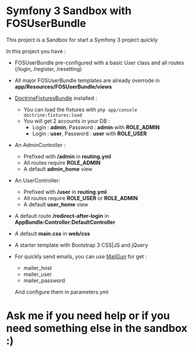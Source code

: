 Symfony 3 Sandbox with FOSUserBundle
===================

This project is a Sandbox for start a Symfony 3 project quickly

In this project you have :

* FOSUserBundle pre-configured with a basic User class and all routes (/login, /register, /resetting)
* All major FOSUserBundle templates are already overrode in **app/Resources/FOSUserBundle/views**
* [DoctrineFixturesBundle](http://symfony.com/doc/current/bundles/DoctrineFixturesBundle/index.html) installed :
    * You can load the fixtures with ```php app/console doctrine:fixtures:load```
    * You will get 2 accounts in your DB :
        * Login : **admin**, Password : **admin** with **ROLE_ADMIN**
        * Login : **user**, Password : **user** with **ROLE_USER**
* An AdminController :
    * Prefixed with **/admin** in **routing.yml**
    * All routes require **ROLE_ADMIN**
    * A default **admin_home** view
* An UserController:
    * Prefixed with **/user** in **routing.yml**
    * All routes require **ROLE_USER** or **ROLE_ADMIN**
    * A default **user_home** view
* A default route **/redirect-after-login** in **AppBundle:Controller:DefaultController**
* A default **main.css** in **web/css**
* A starter template with Bootstrap 3 CSS|JS and jQuery

* For quickly send emails, you can use [MailGun](https://mailgun.com) for get :
    * mailer_host
    * mailer_user
    * mailer_password
    
    And configure them in parameters.yml

Ask me if you need help or if you need something else in the sandbox :)
====
